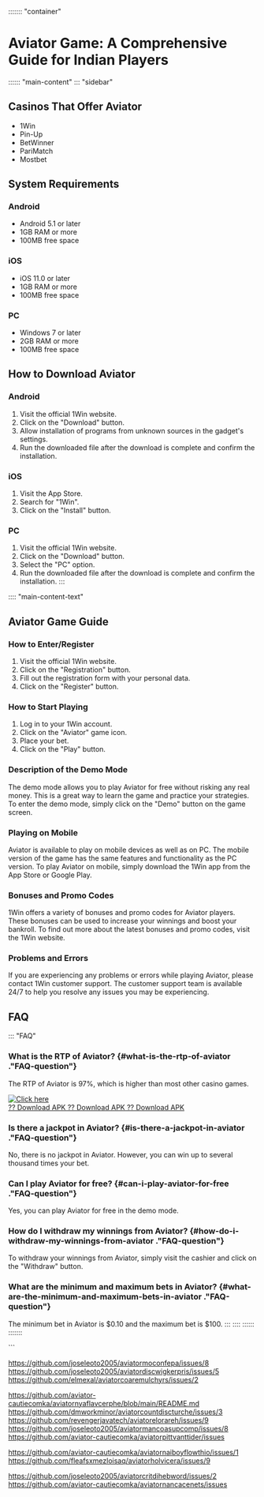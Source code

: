::::::: \"container\"
# Aviator Game: A Comprehensive Guide for Indian Players

:::::: \"main-content\"
::: \"sidebar\"
## Casinos That Offer Aviator

-   1Win
-   Pin-Up
-   BetWinner
-   PariMatch
-   Mostbet

## System Requirements

### Android

-   Android 5.1 or later
-   1GB RAM or more
-   100MB free space

### iOS

-   iOS 11.0 or later
-   1GB RAM or more
-   100MB free space

### PC

-   Windows 7 or later
-   2GB RAM or more
-   100MB free space

## How to Download Aviator

### Android

1.  Visit the official 1Win website.
2.  Click on the "Download" button.
3.  Allow installation of programs from unknown sources in the gadget\'s
    settings.
4.  Run the downloaded file after the download is complete and confirm
    the installation.

### iOS

1.  Visit the App Store.
2.  Search for "1Win".
3.  Click on the "Install" button.

### PC

1.  Visit the official 1Win website.
2.  Click on the "Download" button.
3.  Select the "PC" option.
4.  Run the downloaded file after the download is complete and confirm
    the installation.
:::

:::: \"main-content-text\"
## Aviator Game Guide

### How to Enter/Register

1.  Visit the official 1Win website.
2.  Click on the "Registration" button.
3.  Fill out the registration form with your personal data.
4.  Click on the "Register" button.

### How to Start Playing

1.  Log in to your 1Win account.
2.  Click on the "Aviator" game icon.
3.  Place your bet.
4.  Click on the "Play" button.

### Description of the Demo Mode

The demo mode allows you to play Aviator for free without risking any
real money. This is a great way to learn the game and practice your
strategies. To enter the demo mode, simply click on the "Demo"
button on the game screen.

### Playing on Mobile

Aviator is available to play on mobile devices as well as on PC. The
mobile version of the game has the same features and functionality as
the PC version. To play Aviator on mobile, simply download the 1Win app
from the App Store or Google Play.

### Bonuses and Promo Codes

1Win offers a variety of bonuses and promo codes for Aviator players.
These bonuses can be used to increase your winnings and boost your
bankroll. To find out more about the latest bonuses and promo codes,
visit the 1Win website.

### Problems and Errors

If you are experiencing any problems or errors while playing Aviator,
please contact 1Win customer support. The customer support team is
available 24/7 to help you resolve any issues you may be experiencing.

## FAQ

::: \"FAQ\"
### What is the RTP of Aviator? {#what-is-the-rtp-of-aviator ."FAQ-question"}

The RTP of Aviator is 97%, which is higher than most other casino games.

[![Click
here](https://readscoops.com/wp-content/uploads/2023/03/Readscoop-aviator-1-1.jpg)](https://traff.sbs/deff)\
[?? Download APK ?? Download APK ?? Download
APK](https://traff.sbs/deff)

### Is there a jackpot in Aviator? {#is-there-a-jackpot-in-aviator ."FAQ-question"}

No, there is no jackpot in Aviator. However, you can win up to several
thousand times your bet.

### Can I play Aviator for free? {#can-i-play-aviator-for-free ."FAQ-question"}

Yes, you can play Aviator for free in the demo mode.

### How do I withdraw my winnings from Aviator? {#how-do-i-withdraw-my-winnings-from-aviator ."FAQ-question"}

To withdraw your winnings from Aviator, simply visit the cashier and
click on the "Withdraw" button.

### What are the minimum and maximum bets in Aviator? {#what-are-the-minimum-and-maximum-bets-in-aviator ."FAQ-question"}

The minimum bet in Aviator is \$0.10 and the maximum bet is \$100.
:::
::::
::::::
:::::::

\`\`\`

https://github.com/joseleoto2005/aviatormoconfepa/issues/8
https://github.com/joseleoto2005/aviatordiscwigkerpris/issues/5
https://github.com/elmexal/aviatorcoaremulchyrs/issues/2

https://github.com/aviator-cautiecomka/aviatornyaflavcerphe/blob/main/README.md
https://github.com/dmworkminor/aviatorcountdiscturche/issues/3
https://github.com/revengerjavatech/aviatorelorareh/issues/9
https://github.com/joseleoto2005/aviatormancoasupcomp/issues/8
https://github.com/aviator-cautiecomka/aviatorpittvanttider/issues

https://github.com/aviator-cautiecomka/aviatornaiboyflowthio/issues/1
https://github.com/fleafsxmezloisaq/aviatorholvicera/issues/9

https://github.com/joseleoto2005/aviatorcritdihebword/issues/2
https://github.com/aviator-cautiecomka/aviatornancacenets/issues
